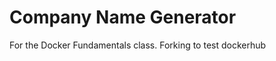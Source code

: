 Company Name Generator
======================

For the Docker Fundamentals class. Forking to test dockerhub
